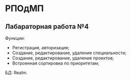 # РПОдМП
## Лабараторная работа №4

Функции:
 - Регистрация, авторизация;
 - Создание, редактирование, удаление специальности;
 - Создание, редактирование, удаление проектов;
 - Встроенная сортировка по приоритетам;

БД: Realm.
